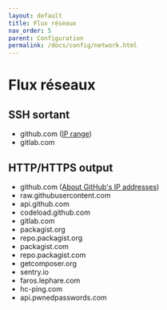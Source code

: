 ```yaml
---
layout: default
title: Flux réseaux
nav_order: 5
parent: Configuration
permalink: /docs/config/network.html
---
```


# Flux réseaux

## SSH sortant

- github.com ([IP range](https://help.github.com/articles/what-ip-addresses-does-github-use-that-i-should-whitelist))
- gitlab.com

## HTTP/HTTPS output

- github.com ([About GitHub's IP addresses](https://help.github.com/en/articles/about-githubs-ip-addresses))
- raw.githubusercontent.com
- api.github.com
- codeload.github.com
- gitlab.com
- packagist.org
- repo.packagist.org
- packagist.com
- repo.packagist.com
- getcomposer.org
- sentry.io
- faros.lephare.com
- hc-ping.com
- api.pwnedpasswords.com
